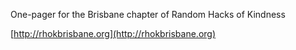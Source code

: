 One-pager for the Brisbane chapter of Random Hacks of Kindness

[http://rhokbrisbane.org](http://rhokbrisbane.org)
